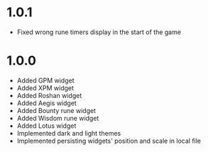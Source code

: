 # 1.0.1

- Fixed wrong rune timers display in the start of the game

# 1.0.0

- Added GPM widget
- Added XPM widget
- Added Roshan widget
- Added Aegis widget
- Added Bounty rune widget
- Added Wisdom rune widget
- Added Lotus widget
- Implemented dark and light themes
- Implemented persisting widgets' position and scale in local file
